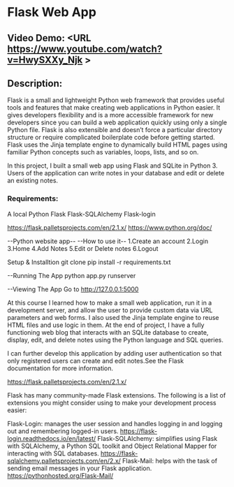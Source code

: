 # Flask Web App
## Video Demo:  <URL https://www.youtube.com/watch?v=HwySXXy_Njk >
## Description:

 Flask is a small and lightweight Python web framework that provides useful tools and features that make creating web applications in Python easier. It gives developers flexibility and is a more accessible framework for new developers since you can build a web application quickly using only a single Python file. Flask is also extensible and doesn’t force a particular directory structure or require complicated boilerplate code before getting started.
 Flask uses the Jinja template engine to dynamically build HTML pages using familiar Python concepts such as variables, loops, lists, and so on.

 In this project, I built a small web app using Flask and SQLite in Python 3. Users of the application can write notes in your database and edit or delete an existing notes.


  ### Requirements:

  A local Python
  Flask
  Flask-SQLAlchemy
  Flask-login

  https://flask.palletsprojects.com/en/2.1.x/
  https://www.python.org/doc/

  --Python website app--
  --How to use it--
    1.Create an account
    2.Login
    3.Home
    4.Add Notes
    5.Edit or Delete notes
    6.Logout

  Setup & Installtion
   git clone <repo-url>
   pip install -r requirements.txt

  --Running The App
    python app.py runserver


  --Viewing The App
  Go to http://127.0.0.1:5000

  At this course I learned how to make a small web application, run it in a development server, and allow the user to provide custom data via URL parameters and web forms. I also used the Jinja template engine to reuse HTML files and use logic in them. At the end of project, I have a fully functioning web blog that interacts with an SQLite database to create, display, edit, and delete notes using the Python language and SQL queries.

  I can further develop this application by adding user authentication so that only registered users can create and edit notes.See the Flask documentation for more information.

  https://flask.palletsprojects.com/en/2.1.x/

  Flask has many community-made Flask extensions. The following is a list of extensions you might consider using to make your development process easier:

  Flask-Login: manages the user session and handles logging in and logging out and remembering logged-in users.
  https://flask-login.readthedocs.io/en/latest/
  Flask-SQLAlchemy: simplifies using Flask with SQLAlchemy, a Python SQL toolkit and Object Relational Mapper for interacting with SQL databases.
  https://flask-sqlalchemy.palletsprojects.com/en/2.x/
  Flask-Mail: helps with the task of sending email messages in your Flask application.
  https://pythonhosted.org/Flask-Mail/
